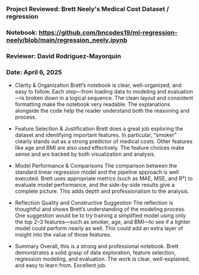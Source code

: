 ### Project Reviewed: Brett Neely's Medical Cost Dataset / regression
### Notebook: https://github.com/bncodes19/ml-regression-neely/blob/main/regression_neely.ipynb
### Reviewer: David Rodriguez-Mayorquin
### Date: April 6, 2025


* Clarity & Organization
Brett’s notebook is clear, well-organized, and easy to follow. Each step—from loading data to modeling and evaluation—is broken down in a logical sequence. The clean layout and consistent formatting make the notebook very readable. The explanations alongside the code help the reader understand both the reasoning and process.

* Feature Selection & Justification
Brett does a great job exploring the dataset and identifying important features. In particular, “smoker” clearly stands out as a strong predictor of medical costs. Other features like age and BMI are also used effectively. The feature choices make sense and are backed by both visualization and analysis.

* Model Performance & Comparisons
The comparison between the standard linear regression model and the pipeline approach is well executed. Brett uses appropriate metrics (such as MAE, MSE, and R²) to evaluate model performance, and the side-by-side results give a complete picture. This adds depth and professionalism to the analysis.

* Reflection Quality and Constructive Suggestion
The reflection is thoughtful and shows Brett’s understanding of the modeling process. One suggestion would be to try training a simplified model using only the top 2–3 features—such as smoker, age, and BMI—to see if a lighter model could perform nearly as well. This could add an extra layer of insight into the value of those features.

* Summary
Overall, this is a strong and professional notebook. Brett demonstrates a solid grasp of data exploration, feature selection, regression modeling, and evaluation. The work is clear, well-explained, and easy to learn from. Excellent job.
